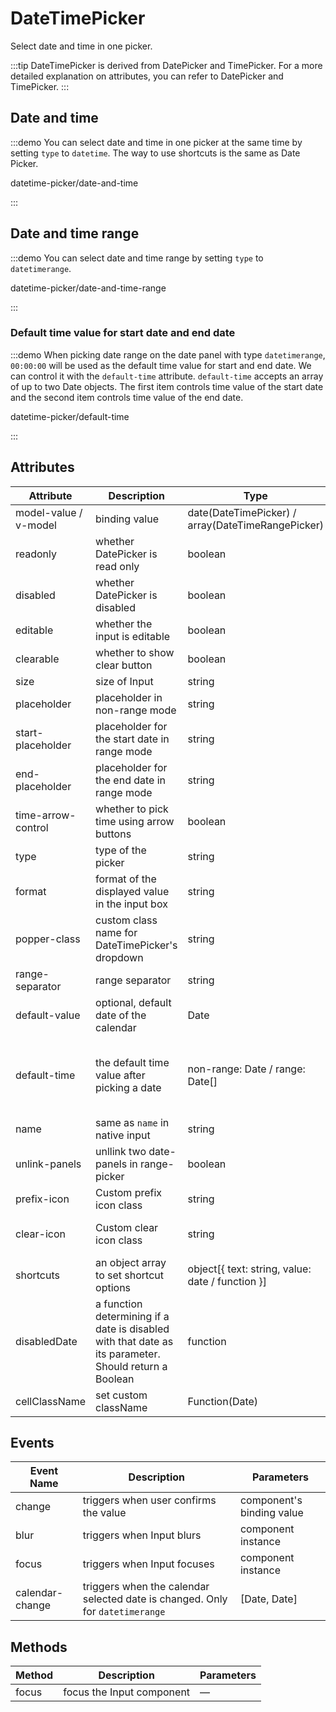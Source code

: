 # DateTimePicker

Select date and time in one picker.

:::tip
DateTimePicker is derived from DatePicker and TimePicker. For a more detailed explanation on attributes, you can refer to DatePicker and TimePicker.
:::

<style lang="scss">

.example-showcase  {
  padding: 0;
  display: flex;
}

.example-showcase .block {
  padding: 30px 0;
  text-align: center;
  border-right: solid 1px var(--el-border-color-base);
  flex: 1;
  &:last-child {
    border-right: none;
  }
}

.example-showcase .demonstration {
  display: block;
  color: var(--el-text-color-secondary);
  font-size: 14px;
  margin-bottom: 20px;
}


</style>

## Date and time

:::demo You can select date and time in one picker at the same time by setting `type` to `datetime`. The way to use shortcuts is the same as Date Picker.

datetime-picker/date-and-time

:::

## Date and time range

:::demo You can select date and time range by setting `type` to `datetimerange`.

datetime-picker/date-and-time-range

:::

### Default time value for start date and end date

:::demo When picking date range on the date panel with type `datetimerange`, `00:00:00` will be used as the default time value for start and end date. We can control it with the `default-time` attribute. `default-time` accepts an array of up to two Date objects. The first item controls time value of the start date and the second item controls time value of the end date.

datetime-picker/default-time

:::

## Attributes

| Attribute             | Description                                                                                           | Type                                              | Accepted Values                                                                                                                                                                 | Default              |
| --------------------- | ----------------------------------------------------------------------------------------------------- | ------------------------------------------------- | ------------------------------------------------------------------------------------------------------------------------------------------------------------------------------- | -------------------- |
| model-value / v-model | binding value                                                                                         | date(DateTimePicker) / array(DateTimeRangePicker) | —                                                                                                                                                                               | —                    |
| readonly              | whether DatePicker is read only                                                                       | boolean                                           | —                                                                                                                                                                               | false                |
| disabled              | whether DatePicker is disabled                                                                        | boolean                                           | —                                                                                                                                                                               | false                |
| editable              | whether the input is editable                                                                         | boolean                                           | —                                                                                                                                                                               | true                 |
| clearable             | whether to show clear button                                                                          | boolean                                           | —                                                                                                                                                                               | true                 |
| size                  | size of Input                                                                                         | string                                            | large/medium/small/mini                                                                                                                                                         | large                |
| placeholder           | placeholder in non-range mode                                                                         | string                                            | —                                                                                                                                                                               | —                    |
| start-placeholder     | placeholder for the start date in range mode                                                          | string                                            | —                                                                                                                                                                               | —                    |
| end-placeholder       | placeholder for the end date in range mode                                                            | string                                            | —                                                                                                                                                                               | —                    |
| time-arrow-control    | whether to pick time using arrow buttons                                                              | boolean                                           | —                                                                                                                                                                               | false                |
| type                  | type of the picker                                                                                    | string                                            | year/month/date/datetime/ week/datetimerange/daterange                                                                                                                          | date                 |
| format                | format of the displayed value in the input box                                                        | string                                            | see [date formats](/en-US/component/date-picker#date-formats)                                                                                                                   | YYYY-MM-DD HH:mm:ss  |
| popper-class          | custom class name for DateTimePicker's dropdown                                                       | string                                            | —                                                                                                                                                                               | —                    |
| range-separator       | range separator                                                                                       | string                                            | -                                                                                                                                                                               | '-'                  |
| default-value         | optional, default date of the calendar                                                                | Date                                              | anything accepted by `new Date()`                                                                                                                                               | —                    |
| default-time          | the default time value after picking a date                                                           | non-range: Date / range: Date[]                   | non-range: a Date object, range: array of two Date objects, and the first item is for the start date and second for the end date. Time `00:00:00` will be used if not specified | —                    |
| name                  | same as `name` in native input                                                                        | string                                            | —                                                                                                                                                                               | —                    |
| unlink-panels         | unllink two date-panels in range-picker                                                               | boolean                                           | —                                                                                                                                                                               | false                |
| prefix-icon           | Custom prefix icon class                                                                              | string                                            | —                                                                                                                                                                               | el-icon-date         |
| clear-icon            | Custom clear icon class                                                                               | string                                            | —                                                                                                                                                                               | el-icon-circle-close |
| shortcuts             | an object array to set shortcut options                                                               | object[{ text: string, value: date / function }]  | —                                                                                                                                                                               | —                    |
| disabledDate          | a function determining if a date is disabled with that date as its parameter. Should return a Boolean | function                                          | —                                                                                                                                                                               | —                    |
| cellClassName         | set custom className                                                                                  | Function(Date)                                    | —                                                                                                                                                                               | —                    |

## Events

| Event Name      | Description                                                                   | Parameters                |
| --------------- | ----------------------------------------------------------------------------- | ------------------------- |
| change          | triggers when user confirms the value                                         | component's binding value |
| blur            | triggers when Input blurs                                                     | component instance        |
| focus           | triggers when Input focuses                                                   | component instance        |
| calendar-change | triggers when the calendar selected date is changed. Only for `datetimerange` | [Date, Date]              |

## Methods

| Method | Description               | Parameters |
| ------ | ------------------------- | ---------- |
| focus  | focus the Input component | —          |

